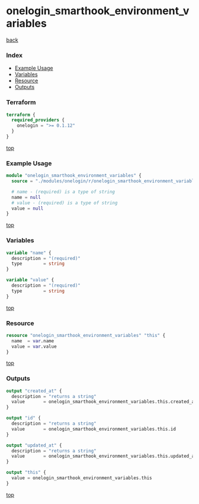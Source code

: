 # onelogin_smarthook_environment_variables

[back](../onelogin.md)

### Index

- [Example Usage](#example-usage)
- [Variables](#variables)
- [Resource](#resource)
- [Outputs](#outputs)

### Terraform

```terraform
terraform {
  required_providers {
    onelogin = ">= 0.1.12"
  }
}
```

[top](#index)

### Example Usage

```terraform
module "onelogin_smarthook_environment_variables" {
  source = "./modules/onelogin/r/onelogin_smarthook_environment_variables"

  # name - (required) is a type of string
  name = null
  # value - (required) is a type of string
  value = null
}
```

[top](#index)

### Variables

```terraform
variable "name" {
  description = "(required)"
  type        = string
}

variable "value" {
  description = "(required)"
  type        = string
}
```

[top](#index)

### Resource

```terraform
resource "onelogin_smarthook_environment_variables" "this" {
  name  = var.name
  value = var.value
}
```

[top](#index)

### Outputs

```terraform
output "created_at" {
  description = "returns a string"
  value       = onelogin_smarthook_environment_variables.this.created_at
}

output "id" {
  description = "returns a string"
  value       = onelogin_smarthook_environment_variables.this.id
}

output "updated_at" {
  description = "returns a string"
  value       = onelogin_smarthook_environment_variables.this.updated_at
}

output "this" {
  value = onelogin_smarthook_environment_variables.this
}
```

[top](#index)